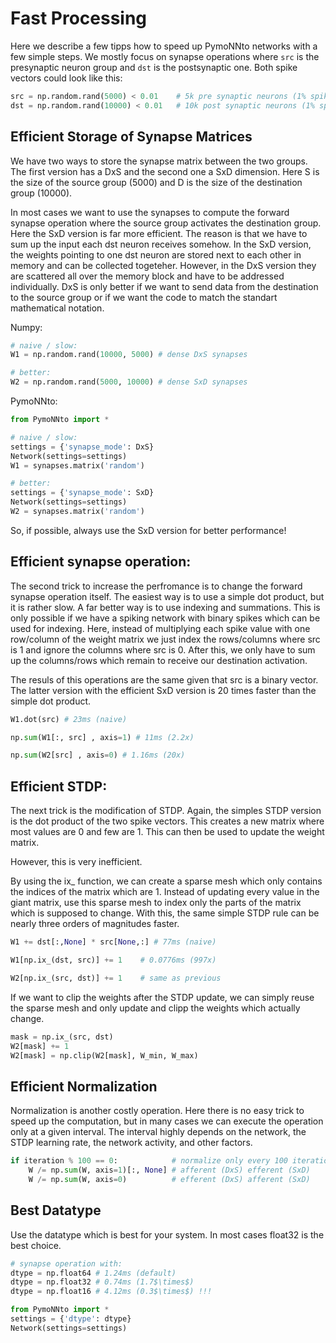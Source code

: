 # Fast Processing

Here we describe a few tipps how to speed up PymoNNto networks with a few simple steps.
We mostly focus on synapse operations where `src` is the presynaptic neuron group and `dst` is the postsynaptic one. 
Both spike vectors could look like this: 

```python
src = np.random.rand(5000) < 0.01    # 5k pre synaptic neurons (1% spikes)
dst = np.random.rand(10000) < 0.01   # 10k post synaptic neurons (1% spikes)
```

## Efficient Storage of Synapse Matrices

We have two ways to store the synapse matrix between the two groups. 
The first version has a DxS and the second one a SxD dimension.
Here S is the size of the source group (5000) and D is the size of the destination group (10000).

In most cases we want to use the synapses to compute the forward synapse operation where the source group activates the destination group.  
Here the SxD version is far more efficient.
The reason is that we have to sum up the input each dst neuron receives somehow.
In the SxD version, the weights pointing to one dst neuron are stored next to each other in memory and can be collected togeteher.
However, in the DxS version they are scattered all over the memory block and have to be addressed individually.
DxS is only better if we want to send data from the destination to the source group or if we want the code to match the standart mathematical notation.

Numpy:
```python
# naive / slow:
W1 = np.random.rand(10000, 5000) # dense DxS synapses

# better:
W2 = np.random.rand(5000, 10000) # dense SxD synapses
```

PymoNNto:
```python
from PymoNNto import *

# naive / slow:
settings = {'synapse_mode': DxS}
Network(settings=settings)
W1 = synapses.matrix('random')

# better:
settings = {'synapse_mode': SxD}
Network(settings=settings)
W2 = synapses.matrix('random')
```

So, if possible, always use the SxD version for better performance!

## Efficient synapse operation:
The second trick to increase the perfromance is to change the forward synapse operation itself.
The easiest way is to use a simple dot product, but it is rather slow.
A far better way is to use indexing and summations.
This is only possible if we have a spiking network with binary spikes which can be used for indexing.
Here, instead of multiplying each spike value with one row/column of the weight matrix we just index the rows/columns where src is 1 and ignore the columns where src is 0.
After this, we only have to sum up the columns/rows which remain to receive our destination activation.

The resuls of this operations are the same given that src is a binary vector.
The latter version with the efficient SxD version is 20 times faster than the simple dot product.

```python
W1.dot(src) # 23ms (naive)

np.sum(W1[:, src] , axis=1) # 11ms (2.2x)

np.sum(W2[src] , axis=0) # 1.16ms (20x)
```

## Efficient STDP:
The next trick is the modification of STDP.
Again, the simples STDP version is the dot product of the two spike vectors. 
This creates a new matrix where most values are 0 and few are 1.
This can then be used to update the weight matrix.

However, this is very inefficient.

By using the ix_ function, we can create a sparse mesh which only contains the indices of the matrix which are 1.
Instead of updating every value in the giant matrix, use this sparse mesh to index only the parts of the matrix which is supposed to change.
With this, the same simple STDP rule can be nearly three orders of magnitudes faster.

```python
W1 += dst[:,None] * src[None,:] # 77ms (naive)

W1[np.ix_(dst, src)] += 1    # 0.0776ms (997x)

W2[np.ix_(src, dst)] += 1    # same as previous
```

If we want to clip the weights after the STDP update, we can simply reuse the sparse mesh and only update and clipp the weights which actually change.
```python
mask = np.ix_(src, dst)
W2[mask] += 1
W2[mask] = np.clip(W2[mask], W_min, W_max)
```

## Efficient Normalization

Normalization is another costly operation.
Here there is no easy trick to speed up the computation, but in many cases we can execute the operation only at a given interval.
The interval highly depends on the network, the STDP learning rate, the network activity, and other factors.

```python
if iteration % 100 == 0:            # normalize only every 100 iterations
    W /= np.sum(W, axis=1)[:, None] # afferent (DxS) efferent (SxD)
    W /= np.sum(W, axis=0)          # efferent (DxS) afferent (SxD)
```

## Best Datatype

Use the datatype which is best for your system.
In most cases float32 is the best choice.

```python
# synapse operation with:
dtype = np.float64 # 1.24ms (default)
dtype = np.float32 # 0.74ms (1.7$\times$)
dtype = np.float16 # 4.12ms (0.3$\times$) !!!

from PymoNNto import *
settings = {'dtype': dtype}
Network(settings=settings)
```